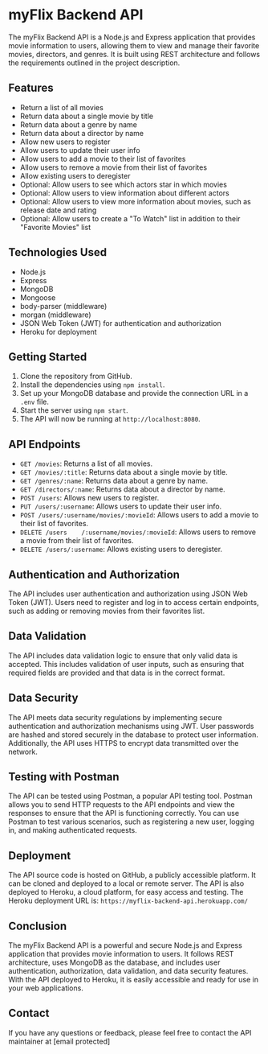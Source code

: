 <h1>myFlix Backend API</h1>
<p>The myFlix Backend API is a Node.js and Express application that provides movie information to users, 
 allowing them to view and manage their favorite movies, 
directors, and genres. It is built using REST architecture and follows the requirements outlined in the project description.</p>
    <h2>Features</h2>
<ul>
    <li>Return a list of all movies</li>
    <li>Return data about a single movie by title</li>
    <li>Return data about a genre by name</li>
    <li>Return data about a director by name</li>
    <li>Allow new users to register</li>
    <li>Allow users to update their user info</li>
    <li>Allow users to add a movie to their list of favorites</li>
    <li>Allow users to remove a movie from their list of favorites</li>
    <li>Allow existing users to deregister</li>
    <li>Optional: Allow users to see which actors star in which movies</li>
    <li>Optional: Allow users to view information about different actors</li>
    <li>Optional: Allow users to view more information about movies, such as release date and rating</li>
    <li>Optional: Allow users to create a "To Watch" list in addition to their "Favorite Movies" list</li>
</ul>

<h2>Technologies Used</h2>
<ul>
    <li>Node.js</li>
    <li>Express</li>
    <li>MongoDB</li>
    <li>Mongoose</li>
    <li>body-parser (middleware)</li>
    <li>morgan (middleware)</li>
    <li>JSON Web Token (JWT) for authentication and authorization</li>
    <li>Heroku for deployment</li>
</ul>

<h2>Getting Started</h2>
<ol>
    <li>Clone the repository from GitHub.</li>
    <li>Install the dependencies using <code>npm install</code>.</li>
    <li>Set up your MongoDB database and provide the connection URL in a <code>.env</code> file.</li>
    <li>Start the server using <code>npm start</code>.</li>
    <li>The API will now be running at <code>http://localhost:8080</code>.</li>
</ol>

<h2>API Endpoints</h2>
<ul>
    <li><code>GET /movies</code>: Returns a list of all movies.</li>
    <li><code>GET /movies/:title</code>: Returns data about a single movie by title.</li>
    <li><code>GET /genres/:name</code>: Returns data about a genre by name.</li>
    <li><code>GET /directors/:name</code>: Returns data about a director by name.</li>
    <li><code>POST /users</code>: Allows new users to register.</li>
    <li><code>PUT /users/:username</code>: Allows users to update their user info.</li>
    <li><code>POST /users/:username/movies/:movieId</code>: Allows users to add a movie to their list of favorites.</li>
    <li><code>DELETE /users    /:username/movies/:movieId</code>: Allows users to remove a movie from their list of favorites.</li>
    <li><code>DELETE /users/:username</code>: Allows existing users to deregister.</li>
</ul>

<h2>Authentication and Authorization</h2>
<p>The API includes user authentication and authorization using JSON Web Token (JWT). Users need to register and log in to access certain endpoints, such as adding or removing movies from their favorites list.</p>

<h2>Data Validation</h2>
<p>The API includes data validation logic to ensure that only valid data is accepted. This includes validation of user inputs, such as ensuring that required fields are provided and that data is in the correct format.</p>

<h2>Data Security</h2>
<p>The API meets data security regulations by implementing secure authentication and authorization mechanisms using JWT. User passwords are hashed and stored securely in the database to protect user information. Additionally, the API uses HTTPS to encrypt data transmitted over the network.</p>

<h2>Testing with Postman</h2>
<p>The API can be tested using Postman, a popular API testing tool. Postman allows you to send HTTP requests to the API endpoints and view the responses to ensure that the API is functioning correctly. You can use Postman to test various scenarios, such as registering a new user, logging in, and making authenticated requests.</p>

<h2>Deployment</h2>
<p>The API source code is hosted on GitHub, a publicly accessible platform. It can be cloned and deployed to a local or remote server. The API is also deployed to Heroku, a cloud platform, for easy access and testing. The Heroku deployment URL is: <code>https://myflix-backend-api.herokuapp.com/</code></p>

<h2>Conclusion</h2>
<p>The myFlix Backend API is a powerful and secure Node.js and Express application that provides movie information to users. It follows REST architecture, uses MongoDB as the database, and includes user authentication, authorization, data validation, and data security features. With the API deployed to Heroku, it is easily accessible and ready for use in your web applications.</p>

<h2>Contact</h2>
<p>If you have any questions or feedback, please feel free to contact the API maintainer at [email protected]</p>


